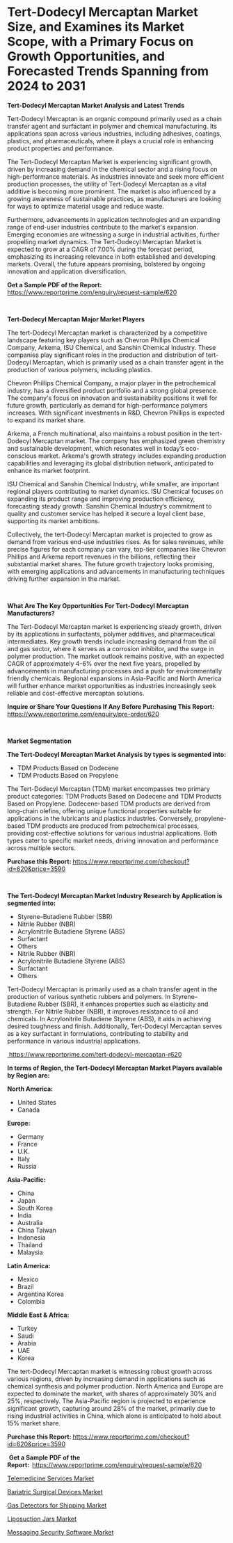 <p><h1>Tert-Dodecyl Mercaptan Market Size, and Examines its Market Scope, with a Primary Focus on Growth Opportunities, and Forecasted Trends Spanning from 2024 to 2031</h1></p><p><strong>Tert-Dodecyl Mercaptan Market Analysis and Latest Trends</strong></p>
<p><p>Tert-Dodecyl Mercaptan is an organic compound primarily used as a chain transfer agent and surfactant in polymer and chemical manufacturing. Its applications span across various industries, including adhesives, coatings, plastics, and pharmaceuticals, where it plays a crucial role in enhancing product properties and performance.</p><p>The Tert-Dodecyl Mercaptan Market is experiencing significant growth, driven by increasing demand in the chemical sector and a rising focus on high-performance materials. As industries innovate and seek more efficient production processes, the utility of Tert-Dodecyl Mercaptan as a vital additive is becoming more prominent. The market is also influenced by a growing awareness of sustainable practices, as manufacturers are looking for ways to optimize material usage and reduce waste.</p><p>Furthermore, advancements in application technologies and an expanding range of end-user industries contribute to the market's expansion. Emerging economies are witnessing a surge in industrial activities, further propelling market dynamics. The Tert-Dodecyl Mercaptan Market is expected to grow at a CAGR of 7.00% during the forecast period, emphasizing its increasing relevance in both established and developing markets.  Overall, the future appears promising, bolstered by ongoing innovation and application diversification.</p></p>
<p><strong>Get a Sample PDF of the Report:&nbsp;</strong> <a href="https://www.reportprime.com/enquiry/request-sample/620">https://www.reportprime.com/enquiry/request-sample/620</a></p>
<p>&nbsp;</p>
<p><strong>Tert-Dodecyl Mercaptan Major Market Players</strong></p>
<p><p>The tert-Dodecyl Mercaptan market is characterized by a competitive landscape featuring key players such as Chevron Phillips Chemical Company, Arkema, ISU Chemical, and Sanshin Chemical Industry. These companies play significant roles in the production and distribution of tert-Dodecyl Mercaptan, which is primarily used as a chain transfer agent in the production of various polymers, including plastics.</p><p>Chevron Phillips Chemical Company, a major player in the petrochemical industry, has a diversified product portfolio and a strong global presence. The company's focus on innovation and sustainability positions it well for future growth, particularly as demand for high-performance polymers increases. With significant investments in R&D, Chevron Phillips is expected to expand its market share.</p><p>Arkema, a French multinational, also maintains a robust position in the tert-Dodecyl Mercaptan market. The company has emphasized green chemistry and sustainable development, which resonates well in today’s eco-conscious market. Arkema's growth strategy includes expanding production capabilities and leveraging its global distribution network, anticipated to enhance its market footprint.</p><p>ISU Chemical and Sanshin Chemical Industry, while smaller, are important regional players contributing to market dynamics. ISU Chemical focuses on expanding its product range and improving production efficiency, forecasting steady growth. Sanshin Chemical Industry’s commitment to quality and customer service has helped it secure a loyal client base, supporting its market ambitions.</p><p>Collectively, the tert-Dodecyl Mercaptan market is projected to grow as demand from various end-use industries rises. As for sales revenues, while precise figures for each company can vary, top-tier companies like Chevron Phillips and Arkema report revenues in the billions, reflecting their substantial market shares. The future growth trajectory looks promising, with emerging applications and advancements in manufacturing techniques driving further expansion in the market.</p></p>
<p>&nbsp;</p>
<p><strong>What Are The Key Opportunities For Tert-Dodecyl Mercaptan Manufacturers?</strong></p>
<p><p>The Tert-Dodecyl Mercaptan market is experiencing steady growth, driven by its applications in surfactants, polymer additives, and pharmaceutical intermediates. Key growth trends include increasing demand from the oil and gas sector, where it serves as a corrosion inhibitor, and the surge in polymer production. The market outlook remains positive, with an expected CAGR of approximately 4-6% over the next five years, propelled by advancements in manufacturing processes and a push for environmentally friendly chemicals. Regional expansions in Asia-Pacific and North America will further enhance market opportunities as industries increasingly seek reliable and cost-effective mercaptan solutions.</p></p>
<p><strong>Inquire or Share Your Questions If Any Before Purchasing This Report:</strong> <a href="https://www.reportprime.com/enquiry/pre-order/620">https://www.reportprime.com/enquiry/pre-order/620</a></p>
<p>&nbsp;</p>
<p><strong>Market Segmentation</strong></p>
<p><strong>The Tert-Dodecyl Mercaptan Market Analysis by types is segmented into:</strong></p>
<p><ul><li>TDM Products Based on Dodecene</li><li>TDM Products Based on Propylene</li></ul></p>
<p><p>The Tert-Dodecyl Mercaptan (TDM) market encompasses two primary product categories: TDM Products Based on Dodecene and TDM Products Based on Propylene. Dodecene-based TDM products are derived from long-chain olefins, offering unique functional properties suitable for applications in the lubricants and plastics industries. Conversely, propylene-based TDM products are produced from petrochemical processes, providing cost-effective solutions for various industrial applications. Both types cater to specific market needs, driving innovation and performance across multiple sectors.</p></p>
<p><strong>Purchase this Report:&nbsp;</strong><a href="https://www.reportprime.com/checkout?id=620&price=3590">https://www.reportprime.com/checkout?id=620&price=3590</a></p>
<p>&nbsp;</p>
<p><strong>The Tert-Dodecyl Mercaptan Market Industry Research by Application is segmented into:</strong></p>
<p><ul><li>Styrene–Butadiene Rubber (SBR)</li><li>Nitrile Rubber (NBR)</li><li>Acrylonitrile Butadiene Styrene (ABS)</li><li>Surfactant</li><li>Others</li><li>Nitrile Rubber (NBR)</li><li>Acrylonitrile Butadiene Styrene (ABS)</li><li>Surfactant</li><li>Others</li></ul></p>
<p><p>Tert-Dodecyl Mercaptan is primarily used as a chain transfer agent in the production of various synthetic rubbers and polymers. In Styrene–Butadiene Rubber (SBR), it enhances properties such as elasticity and strength. For Nitrile Rubber (NBR), it improves resistance to oil and chemicals. In Acrylonitrile Butadiene Styrene (ABS), it aids in achieving desired toughness and finish. Additionally, Tert-Dodecyl Mercaptan serves as a key surfactant in formulations, contributing to stability and performance in various industrial applications.</p></p>
<p><a href="https://www.reportprime.com/tert-dodecyl-mercaptan-r620">&nbsp;https://www.reportprime.com/tert-dodecyl-mercaptan-r620</a></p>
<p><strong>In terms of Region, the Tert-Dodecyl Mercaptan Market Players available by Region are:</strong></p>
<p>
    <p> <strong> North America: </strong>
        <ul>
            <li>United States</li>
            <li>Canada</li>
        </ul>
        </p> 
    <p> <strong> Europe: </strong>
        <ul>
            <li>Germany</li>
            <li>France</li>
            <li>U.K.</li>
            <li>Italy</li>
            <li>Russia</li>
        </ul>
        </p> 
    <p> <strong> Asia-Pacific: </strong>
        <ul>
            <li>China</li>
            <li>Japan</li>
            <li>South Korea</li>
            <li>India</li>
            <li>Australia</li>
            <li>China Taiwan</li>
            <li>Indonesia</li>
            <li>Thailand</li>
            <li>Malaysia</li>
        </ul>
        </p> 
    <p> <strong> Latin America: </strong>
        <ul>
            <li>Mexico</li>
            <li>Brazil</li>
            <li>Argentina Korea</li>
            <li>Colombia</li>
        </ul>
        </p> 
    <p> <strong> Middle East & Africa: </strong>
        <ul>
            <li>Turkey</li>
            <li>Saudi</li>
            <li>Arabia</li>
            <li>UAE</li>
            <li>Korea</li>
        </ul>
    </p>
    </p>
<p><p>The tert-Dodecyl Mercaptan market is witnessing robust growth across various regions, driven by increasing demand in applications such as chemical synthesis and polymer production. North America and Europe are expected to dominate the market, with shares of approximately 30% and 25%, respectively. The Asia-Pacific region is projected to experience significant growth, capturing around 28% of the market, primarily due to rising industrial activities in China, which alone is anticipated to hold about 15% market share.</p></p>
<p><strong>Purchase this Report: </strong><a href="https://www.reportprime.com/checkout?id=620&price=3590">https://www.reportprime.com/checkout?id=620&price=3590</a></p>
<p>&nbsp;<strong>Get a Sample PDF of the Report:&nbsp;&nbsp;</strong><a href="https://www.reportprime.com/enquiry/request-sample/620">https://www.reportprime.com/enquiry/request-sample/620</a></p>
<p><strong></strong></p>
<p><p><a href="https://medium.com/@victoria.lyman98067/future-of-telemedicine-services-market-global-market-forecast-and-market-trends-2024-2031-b31396ac9237">Telemedicine Services Market</a></p><p><a href="https://issuu.com/reportprime-2/docs/bariatric-surgical-devices-market-s_20705d6524f727">Bariatric Surgical Devices Market</a></p><p><a href="https://www.linkedin.com/pulse/global-gas-detectors-shipping-market-focus-product-type-portable-x9rhf?trackingId=oR6%2FZ7IrTKiqcSpgTsx6UA%3D%3D">Gas Detectors for Shipping Market</a></p><p><a href="https://issuu.com/reportprime-2/docs/liposuction-jars-market-size-2030.p_876fab12f3e6ab">Liposuction Jars Market</a></p><p><a href="https://medium.com/@rasaunharrison/messaging-security-software-market-forecasts-market-trends-and-impact-analysis-2024-2031-632ae98154ca">Messaging Security Software Market</a></p></p>